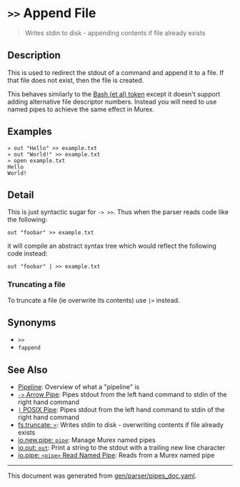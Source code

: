# `>>` Append File

> Writes stdin to disk - appending contents if file already exists

## Description

This is used to redirect the stdout of a command and append it to a file. If
that file does not exist, then the file is created.

This behaves similarly to the [Bash (et al) token](https://www.gnu.org/software/bash/manual/bash.html#Appending-Redirected-Output)
except it doesn't support adding alternative file descriptor numbers. Instead
you will need to use named pipes to achieve the same effect in Murex.



## Examples

```
» out "Hello" >> example.txt
» out "World!" >> example.txt
» open example.txt
Hello
World!
```

## Detail

This is just syntactic sugar for `-> >>`. Thus when the parser reads code like
the following:

```
out "foobar" >> example.txt
```

it will compile an abstract syntax tree which would reflect the following code
instead:

```
out "foobar" | >> example.txt
```

### Truncating a file

To truncate a file (ie overwrite its contents) use `|>` instead.

## Synonyms

* `>>`
* `fappend`


## See Also

* [Pipeline](../user-guide/pipeline.md):
  Overview of what a "pipeline" is
* [`->` Arrow Pipe](../parser/pipe-arrow.md):
  Pipes stdout from the left hand command to stdin of the right hand command
* [`|` POSIX Pipe](../parser/pipe-posix.md):
  Pipes stdout from the left hand command to stdin of the right hand command
* [fs.truncate: `>`](../command/file-truncate.md):
  Writes stdin to disk - overwriting contents if file already exists
* [io.new.pipe: `pipe`](../commands/pipe.md):
  Manage Murex named pipes
* [io.out: `out`](../commands/out.md):
  Print a string to the stdout with a trailing new line character
* [io.pipe: `<pipe>` Read Named Pipe](../commands/namedpipe.md):
  Reads from a Murex named pipe

<hr/>

This document was generated from [gen/parser/pipes_doc.yaml](https://github.com/lmorg/murex/blob/master/gen/parser/pipes_doc.yaml).